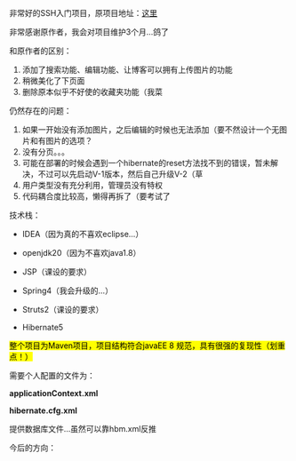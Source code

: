 非常好的SSH入门项目，原项目地址：[这里](https://github.com/ValdisW/ssh-blog)

非常感谢原作者，我会对项目维护3个月...鸽了

和原作者的区别：
1. 添加了搜索功能、编辑功能、让博客可以拥有上传图片的功能
2. 稍微美化了下页面
3. 删除原本似乎不好使的收藏夹功能（我菜

仍然存在的问题：
1. 如果一开始没有添加图片，之后编辑的时候也无法添加（要不然设计一个无图片和有图片的选项？
2. 没有分页。。。
3. 可能在部署的时候会遇到一个hibernate的reset方法找不到的错误，暂未解决，不过可以先启动V-1版本，然后自己升级V-2（草
4. 用户类型没有充分利用，管理员没有特权
5. 代码耦合度比较高，懒得再拆了（要考试了

技术栈：

- IDEA（因为真的不喜欢eclipse...）

- openjdk20（因为不喜欢java1.8）

- JSP（课设的要求）

- Spring4（我会升级的...）

- Struts2（课设的要求）

- Hibernate5



<mark>整个项目为Maven项目，项目结构符合javaEE 8 规范，具有很强的复现性（划重点！）</mark>



需要个人配置的文件为：

**applicationContext.xml**

**hibernate.cfg.xml**



提供数据库文件...虽然可以靠hbm.xml反推



今后的方向：
